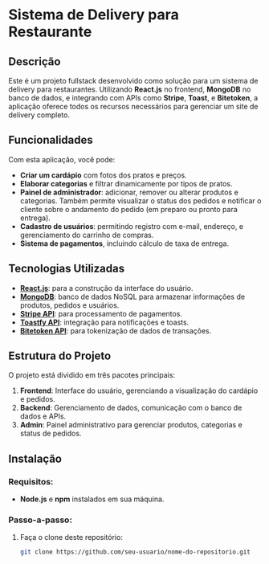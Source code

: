 # Sistema de Delivery para Restaurante

## Descrição
Este é um projeto fullstack desenvolvido como solução para um sistema de delivery para restaurantes. Utilizando **React.js** no frontend, **MongoDB** no banco de dados, e integrando com APIs como **Stripe**, **Toast**, e **Bitetoken**, a aplicação oferece todos os recursos necessários para gerenciar um site de delivery completo.

## Funcionalidades
Com esta aplicação, você pode:
- **Criar um cardápio** com fotos dos pratos e preços.
- **Elaborar categorias** e filtrar dinamicamente por tipos de pratos.
- **Painel de administrador**: adicionar, remover ou alterar produtos e categorias. Também permite visualizar o status dos pedidos e notificar o cliente sobre o andamento do pedido (em preparo ou pronto para entrega).
- **Cadastro de usuários**: permitindo registro com e-mail, endereço, e gerenciamento do carrinho de compras.
- **Sistema de pagamentos**, incluindo cálculo de taxa de entrega.

## Tecnologias Utilizadas
- **[React.js](https://github.com/facebook/react)**: para a construção da interface do usuário.
- **[MongoDB](https://www.mongodb.com/products/platform/atlas-database)**: banco de dados NoSQL para armazenar informações de produtos, pedidos e usuários.
- **[Stripe API](https://stripe.com/br/lp/payments/payment-processing?utm_campaign=AMER_BR_en_Google_Search_Brand_Payments_EXA_PHR-21471070313&utm_medium=cpc&utm_source=google&ad_content=705911242694&utm_term=stripe+payment+processing+api&utm_matchtype=e&utm_adposition=&utm_device=c&gad_source=1&gclid=CjwKCAjwreW2BhBhEiwAavLwfM7eIn5FejM7h3xsk9SUnBsjEsEzVgFU1CAPvu5hr37oeRgi1wC46RoCEvkQAvD_BwE)**: para processamento de pagamentos.
- **[Toastfy API](https://www.npmjs.com/package/react-toastify)**: integração para notificações e toasts.
- **[Bitetoken API](https://auth0.com/docs/quickstart/spa/react/02-calling-an-api)**: para tokenização de dados de transações.

## Estrutura do Projeto
O projeto está dividido em três pacotes principais:
1. **Frontend**: Interface do usuário, gerenciando a visualização do cardápio e pedidos.
2. **Backend**: Gerenciamento de dados, comunicação com o banco de dados e APIs.
3. **Admin**: Painel administrativo para gerenciar produtos, categorias e status de pedidos.

## Instalação

### Requisitos:
- **Node.js** e **npm** instalados em sua máquina.

### Passo-a-passo:

1. Faça o clone deste repositório:
   ```bash
   git clone https://github.com/seu-usuario/nome-do-repositorio.git
